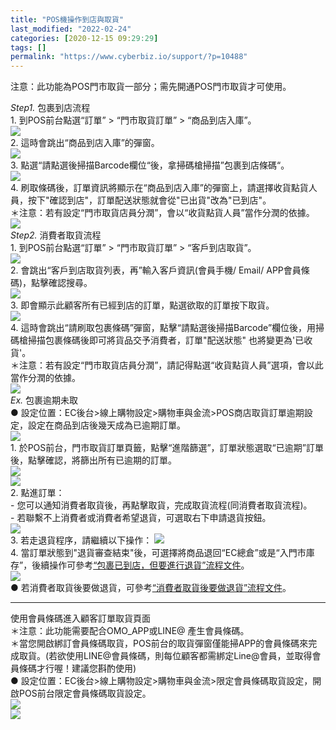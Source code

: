 ```yaml
---
title: "POS機操作到店與取貨"
last_modified: "2022-02-24"
categories: [2020-12-15 09:29:29]
tags: []
permalink: "https://www.cyberbiz.io/support/?p=10488"
---
```


注意：此功能為POS門市取貨一部分；需先開通POS門市取貨才可使用。  

_Step1._   包裹到店流程  
1\. 到POS前台點選“訂單” > “門市取貨訂單” > “商品到店入庫”。  
![](https://www.cyberbiz.co/support/wp-content/uploads/2020/12/門市取貨_POS_Orders_arrive-1024x462.png)  
2\. 這時會跳出“商品到店入庫”的彈窗。  
![](https://www.cyberbiz.co/support/wp-content/uploads/2020/12/門市取貨_POS_arrive-1024x671.png)  
3\. 點選“請點選後掃描Barcode欄位“後，拿掃碼槍掃描”包裹到店條碼“。  
![](https://www.cyberbiz.io/support/wp-content/uploads/2021/09/門市取貨設定16.png)  
4\. 刷取條碼後，訂單資訊將顯示在“商品到店入庫”的彈窗上，請選擇收貨點貨人員，按下"確認到店"，訂單配送狀態就會從"已出貨"改為"已到店"。  
＊注意：若有設定“門市取貨店員分潤”，會以“收貨點貨人員”當作分潤的依據。  
![](https://www.cyberbiz.co/support/wp-content/uploads/2020/12/門市取貨_POS_recieve.png)  
_Step2._   消費者取貨流程  
1\. 到POS前台點選“訂單” > “門市取貨訂單” > “客戶到店取貨”。  
![](https://www.cyberbiz.co/support/wp-content/uploads/2020/12/門市取貨_POS_Order_pickups-1024x462.png)  
2\. 會跳出“客戶到店取貨列表，再”輸入客戶資訊(會員手機/ Email/ APP會員條碼)，點擊確認搜尋。  
![](https://www.cyberbiz.co/support/wp-content/uploads/2020/12/門市取貨_POS_pickup_zero.png)  
3\. 即會顯示此顧客所有已經到店的訂單，點選欲取的訂單按下取貨。  
![](https://www.cyberbiz.co/support/wp-content/uploads/2020/12/門市取貨_POS_pickup.png)  
4\. 這時會跳出“請刷取包裹條碼”彈窗，點擊“請點選後掃描Barcode”欄位後，用掃碼槍掃描包裹條碼後即可將貨品交予消費者，訂單"配送狀態"
也將變更為'已收貨'。  
＊注意：若有設定“門市取貨店員分潤”，請記得點選“收貨點貨人員”選項，會以此當作分潤的依據。  
![](https://www.cyberbiz.co/support/wp-content/uploads/2020/12/門市取貨_POS_pickup2.png)  
_Ex._   包裹逾期未取  
● 設定位置：EC後台>線上購物設定>購物車與金流>POS商店取貨訂單逾期設定，設定在商品到店後幾天成為已逾期訂單。  
![](https://www.cyberbiz.co/support/wp-content/uploads/2020/12/門市取貨_逾期未取-1024x166.png)  
1\. 於POS前台，門市取貨訂單頁籤，點擊“進階篩選”，訂單狀態選取“已逾期”訂單後，點擊確認，將篩出所有已逾期的訂單。  
![](https://www.cyberbiz.co/support/wp-content/uploads/2020/12/門市取貨_逾期未取2-1024x363.png)  
![](https://www.cyberbiz.co/support/wp-content/uploads/2021/01/image-1024x316.png)  
2\. 點進訂單：  
\- 您可以通知消費者取貨後，再點擊取貨，完成取貨流程(同消費者取貨流程)。  
\- 若聯繫不上消費者或消費者希望退貨，可選取右下申請退貨按鈕。  
![](https://www.cyberbiz.co/support/wp-content/uploads/2021/01/image-1-1024x436.png)  
3\. 若走退貨程序，請繼續以下操作： ![](https://www.cyberbiz.co/support/wp-content/uploads/2021/01/image-2.png)  
4\.
當訂單狀態到"退貨審查結束"後，可選擇將商品退回“EC總倉”或是“入門市庫存”，後續操作可參考[“包裹已到店，但要進行退貨”流程文件](https://www.cyberbiz.co/support/?p=10522#ex3)。  
![](https://www.cyberbiz.co/support/wp-content/uploads/2021/01/image-3-1024x420.png)  
●
若消費者取貨後要做退貨，可參考[“消費者取貨後要做退貨”流程文件](https://www.cyberbiz.co/support/?p=10522#ex4)。  

* * *

使用會員條碼進入顧客訂單取貨頁面  
＊注意：此功能需要配合OMO_APP或LINE@ 產生會員條碼。  
＊當您開啟綁訂會員條碼取貨，POS前台的取貨彈窗僅能掃APP的會員條碼來完成取貨。(若欲使用LINE@會員條碼，則每位顧客都需綁定Line@會員，並取得會員條碼才行喔！建議您斟酌使用)  
● 設定位置：EC後台>線上購物設定>購物車與金流>限定會員條碼取貨設定，開啟POS前台限定會員條碼取貨設定。  
![](https://www.cyberbiz.co/support/wp-content/uploads/2020/12/門市取貨_setting_card-1024x168.png)  
![](https://www.cyberbiz.co/support/wp-content/uploads/2020/12/門市取貨_POS_pickup_card-1024x604.png)  

